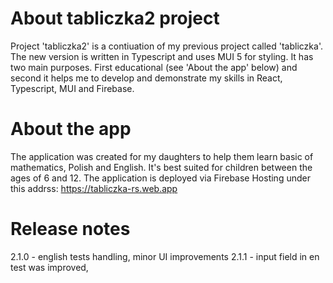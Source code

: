 # About tabliczka2 project

Project 'tabliczka2' is a contiuation of my previous project called 'tabliczka'. The new version is written in Typescript and uses MUI 5 for styling.
It has two main purposes. First educational (see 'About the app' below) and second it helps me to develop and demonstrate my skills in React, Typescript, MUI and Firebase.

# About the app

The application was created for my daughters to help them learn basic of mathematics, Polish and English. It's best suited for children between the ages of 6 and 12.
The application is deployed via Firebase Hosting under this addrss: https://tabliczka-rs.web.app

# Release notes

2.1.0 - english tests handling, minor UI improvements
2.1.1 - input field in en test was improved,
